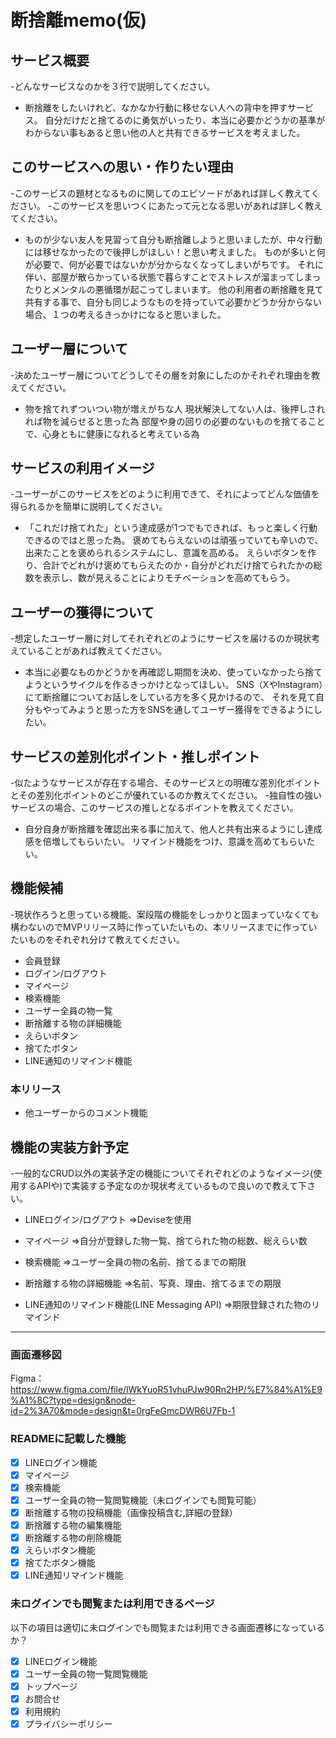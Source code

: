 # 断捨離memo(仮)

## サービス概要
-どんなサービスなのかを３行で説明してください。

* 断捨離をしたいけれど、なかなか行動に移せない人への背中を押すサービス。
自分だけだと捨てるのに勇気がいったり、本当に必要かどうかの基準がわからない事もあると思い他の人と共有できるサービスを考えました。

## このサービスへの思い・作りたい理由
-このサービスの題材となるものに関してのエピソードがあれば詳しく教えてください。
-このサービスを思いつくにあたって元となる思いがあれば詳しく教えてください。

* ものが少ない友人を見習って自分も断捨離しようと思いましたが、中々行動には移せなかったので後押しがほしい！と思い考えました。
ものが多いと何が必要で、何が必要ではないかが分からなくなってしまいがちです。
それに伴い、部屋が散らかっている状態で暮らすことでストレスが溜まってしまったりとメンタルの悪循環が起こってしまいます。
他の利用者の断捨離を見て共有する事で、自分も同じようなものを持っていて必要かどうか分からない場合、１つの考えるきっかけになると思いました。

## ユーザー層について
-決めたユーザー層についてどうしてその層を対象にしたのかそれぞれ理由を教えてください。

* 物を捨てれずついつい物が増えがちな人
現状解決してない人は、後押しされれば物を減らせると思った為
部屋や身の回りの必要のないものを捨てることで、心身ともに健康になれると考えている為


## サービスの利用イメージ
-ユーザーがこのサービスをどのように利用できて、それによってどんな価値を得られるかを簡単に説明してください。

* 「これだけ捨てれた」という達成感が1つでもできれば、もっと楽しく行動できるのではと思った為。
褒めてもらえないのは頑張っていても辛いので、出来たことを褒められるシステムにし、意識を高める。
えらいボタンを作り、合計でどれがけ褒めてもらえたのか・自分がどれだけ捨てられたかの総数を表示し、数が見えることによりモチベーションを高めてもらう。

## ユーザーの獲得について
-想定したユーザー層に対してそれぞれどのようにサービスを届けるのか現状考えていることがあれば教えてください。

* 本当に必要なものかどうかを再確認し期間を決め、使っていなかったら捨てようというサイクルを作るきっかけとなってほしい。
SNS（XやInstagram）にて断捨離についてお話しをしている方を多く見かけるので、
それを見て自分もやってみようと思った方をSNSを通してユーザー獲得をできるようにしたい。

## サービスの差別化ポイント・推しポイント
-似たようなサービスが存在する場合、そのサービスとの明確な差別化ポイントとその差別化ポイントのどこが優れているのか教えてください。
-独自性の強いサービスの場合、このサービスの推しとなるポイントを教えてください。

* 自分自身が断捨離を確認出来る事に加えて、他人と共有出来るようにし達成感を倍増してもらいたい。
リマインド機能をつけ、意識を高めてもらいたい。

## 機能候補
-現状作ろうと思っている機能、案段階の機能をしっかりと固まっていなくても構わないのでMVPリリース時に作っていたいもの、本リリースまでに作っていたいものをそれぞれ分けて教えてください。

* 会員登録
* ログイン/ログアウト
* マイページ
* 検索機能
* ユーザー全員の物一覧
* 断捨離する物の詳細機能
* えらいボタン
* 捨てたボタン
* LINE通知のリマインド機能

### 本リリース
* 他ユーザーからのコメント機能

## 機能の実装方針予定
-一般的なCRUD以外の実装予定の機能についてそれぞれどのようなイメージ(使用するAPIや)で実装する予定なのか現状考えているもので良いので教えて下さい。
* LINEログイン/ログアウト
=>Deviseを使用

* マイページ
=>自分が登録した物一覧、捨てられた物の総数、総えらい数

* 検索機能
=>ユーザー全員の物の名前、捨てるまでの期限

* 断捨離する物の詳細機能
=>名前、写真、理由、捨てるまでの期限

* LINE通知のリマインド機能(LINE Messaging API)
=>期限登録された物のリマインド

---

### 画面遷移図
Figma：https://www.figma.com/file/lWkYuoR51vhuPJw90Rn2HP/%E7%84%A1%E9%A1%8C?type=design&node-id=2%3A70&mode=design&t=0rgFeGmcDWR6U7Fb-1

### READMEに記載した機能
- [x] LINEログイン機能
- [x] マイページ
- [x] 検索機能
- [x] ユーザー全員の物一覧閲覧機能（未ログインでも閲覧可能）
- [x] 断捨離する物の投稿機能（画像投稿含む,詳細の登録）
- [x] 断捨離する物の編集機能
- [x] 断捨離する物の削除機能
- [x] えらいボタン機能
- [x] 捨てたボタン機能
- [x] LINE通知リマインド機能

### 未ログインでも閲覧または利用できるページ
以下の項目は適切に未ログインでも閲覧または利用できる画面遷移になっているか？
- [x] LINEログイン機能
- [x] ユーザー全員の物一覧閲覧機能
- [x] トップページ
- [x] お問合せ
- [x] 利用規約
- [x] プライバシーポリシー